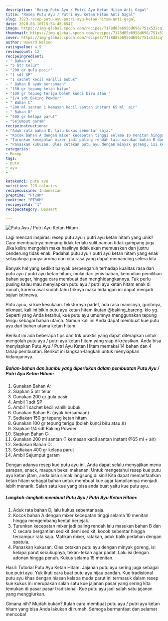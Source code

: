 ```yaml
---
description: "Resep Putu Ayu / Putri Ayu Ketan Hitam Anti Gagal"
title: "Resep Putu Ayu / Putri Ayu Ketan Hitam Anti Gagal"
slug: 3223-resep-putu-ayu-putri-ayu-ketan-hitam-anti-gagal
date: 2020-08-10T15:54:45.654Z
image: https://img-global.cpcdn.com/recipes/7178d85e6956d696/751x532cq70/putu-ayu-putri-ayu-ketan-hitam-foto-resep-utama.jpg
thumbnail: https://img-global.cpcdn.com/recipes/7178d85e6956d696/751x532cq70/putu-ayu-putri-ayu-ketan-hitam-foto-resep-utama.jpg
cover: https://img-global.cpcdn.com/recipes/7178d85e6956d696/751x532cq70/putu-ayu-putri-ayu-ketan-hitam-foto-resep-utama.jpg
author: Howard Nelson
ratingvalue: 4.9
reviewcount: 12
recipeingredient:
- " Bahan A"
- "5 btr telur"
- "200 gr gula pasir"
- "1 sdt SP"
- "1 sachet kecil vanilli bubuk"
- " Bahan B ayak bersamaan"
- "150 gr tepung ketan hitam"
- "100 gr tepung terigu boleh kunci biru atau "
- "1/4 sdt Baking Powder"
- " Bahan C"
- "200 ml santan 1 kemasan kecil santan instant 65 ml  air"
- " Bahan D"
- "400 gr kelapa parut"
- "Sejumput garam"
recipeinstructions:
- "Aduk rata bahan D, lalu kukus sebentar saja."
- "Kocok bahan A dengan mixer kecepatan tinggi selama 10 menitan hingga mengembang kental berjejak."
- "Turunkan kecepatan mixer jadi paling rendah lalu masukan bahan B dan C secara bergantian sedikit demi sedikit, kocok sebentar hingga tercampur rata saja. Matikan mixer, ratakan, aduk balik perlahan dengan spatula."
- "Panaskan kukusan. Oles cetakan putu ayu dengan minyak goreng, isi kelapa parut secukupnya, tekan-tekan agar padat. Lalu isi dengan adonan hingga penuh. Kukus selama 15 menitan."
categories:
- Resep
tags:
- putu
- ayu
- 

katakunci: putu ayu  
nutrition: 228 calories
recipecuisine: Indonesian
preptime: "PT29M"
cooktime: "PT36M"
recipeyield: "1"
recipecategory: Dessert

---
```



![Putu Ayu / Putri Ayu Ketan Hitam](https://img-global.cpcdn.com/recipes/7178d85e6956d696/751x532cq70/putu-ayu-putri-ayu-ketan-hitam-foto-resep-utama.jpg)

Lagi mencari inspirasi resep putu ayu / putri ayu ketan hitam yang unik? Cara membuatnya memang tidak terlalu sulit namun tidak gampang juga. Jika keliru mengolah maka hasilnya tidak akan memuaskan dan justru cenderung tidak enak. Padahal putu ayu / putri ayu ketan hitam yang enak selayaknya punya aroma dan cita rasa yang dapat memancing selera kita.

Banyak hal yang sedikit banyak berpengaruh terhadap kualitas rasa dari putu ayu / putri ayu ketan hitam, mulai dari jenis bahan, kemudian pemilihan bahan segar, hingga cara membuat dan menghidangkannya. Tak perlu pusing kalau mau menyiapkan putu ayu / putri ayu ketan hitam enak di rumah, karena asal sudah tahu triknya maka hidangan ini dapat menjadi sajian istimewa.

Putu ayuu, si kue kesukaan. teksturnya padet, ada rasa manisnya, gurihnya, nikmaat. kali ini bikin putu ayu ketan hitam ikutan @baking_bareng. klo yg. Seperti yang Anda ketahui, kue putu ayu umumnya menggunakan tepung terigu sebagai bahan utama. Namun kali ini Anda dapat membuat kue putu ayu dari bahan utama ketan hitam.


Berikut ini ada beberapa tips dan trik praktis yang dapat diterapkan untuk mengolah putu ayu / putri ayu ketan hitam yang siap dikreasikan. Anda bisa menyiapkan Putu Ayu / Putri Ayu Ketan Hitam memakai 14 bahan dan 4 tahap pembuatan. Berikut ini langkah-langkah untuk menyiapkan hidangannya.

<!--inarticleads1-->

##### Bahan-bahan dan bumbu yang diperlukan dalam pembuatan Putu Ayu / Putri Ayu Ketan Hitam:

1. Gunakan  Bahan A:
1. Siapkan 5 btr telur
1. Gunakan 200 gr gula pasir
1. Ambil 1 sdt SP
1. Ambil 1 sachet kecil vanilli bubuk
1. Gunakan  Bahan B: (ayak bersamaan)
1. Sediakan 150 gr tepung ketan hitam
1. Gunakan 100 gr tepung terigu (boleh kunci biru atau Δ)
1. Siapkan 1/4 sdt Baking Powder
1. Siapkan  Bahan C:
1. Gunakan 200 ml santan (1 kemasan kecil santan instant @65 ml + air)
1. Sediakan  Bahan D:
1. Sediakan 400 gr kelapa parut
1. Ambil Sejumput garam


Dengan adanya resep kue putu ayu ini, Anda dapat selalu menyajikan menu sarapan, snack, maupun bekal makanan. Untuk mengetahui resep kue putu ayu ketan jitam, anda bisa simak langsung di sini! Kita dapat memanfaatkan ketan hitam sebagai bahan untuk membuat kue agar tampilannya menjadi lebih menarik. Salah satu kue yang bisa anda buat yaitu kue putu ayu. 

<!--inarticleads2-->

##### Langkah-langkah membuat Putu Ayu / Putri Ayu Ketan Hitam:

1. Aduk rata bahan D, lalu kukus sebentar saja.
1. Kocok bahan A dengan mixer kecepatan tinggi selama 10 menitan hingga mengembang kental berjejak.
1. Turunkan kecepatan mixer jadi paling rendah lalu masukan bahan B dan C secara bergantian sedikit demi sedikit, kocok sebentar hingga tercampur rata saja. Matikan mixer, ratakan, aduk balik perlahan dengan spatula.
1. Panaskan kukusan. Oles cetakan putu ayu dengan minyak goreng, isi kelapa parut secukupnya, tekan-tekan agar padat. Lalu isi dengan adonan hingga penuh. Kukus selama 15 menitan.


Hasil: Tutorial Putu Ayu Ketan Hitam. Jajanan putu ayu sering juga sebagai kue putri ayu. Yuk ikuti cara buat putu ayu hijau pandan. Kue tradisional putu ayu khas dengan hiasan kelapa muda parut ini termasuk dalam resep kue kukus ini merupakan salah satu kue jajanan pasar yang sering kita temukan di pasar pasar tradisional. Kue putu ayu jadi salah satu jajanan yang menggiurkan. 

Gimana nih? Mudah bukan? Itulah cara membuat putu ayu / putri ayu ketan hitam yang bisa Anda lakukan di rumah. Semoga bermanfaat dan selamat mencoba!
